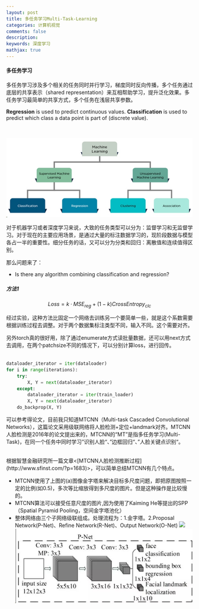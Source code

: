 ```yaml
---
layout: post
title: 多任务学习Multi-Task-Learning
categories: 计算机视觉
comments: false
description: 
keywords: 深度学习
mathjax: true
---
```


#### 多任务学习

多任务学习涉及多个相关的任务同时并行学习，梯度同时反向传播，多个任务通过底层的共享表示（shared representation）来互相帮助学习，提升泛化效果。多任务学习最简单的共享方式，多个任务在浅层共享参数。
<br>

**Regression** is used to predict continuous values. **Classification** is used to predict which class a data point is part of (discrete value). 

<br>


![](/images/blog/2019-08-12-19-19-49.jpg)

对于机器学习或者深度学习来说，大致的任务类型可以分为：监督学习和无监督学习。对于现在的主要应用场景，是通过大量的标注数据学习的，现阶段数据与模型各占一半的重要性。细分任务的话，又可以分为分类和回归：离散值和连续值得区别。

那么问题来了：
- Is there any algorithm combining classification and regression?


##### 方法1

$$
Loss = k·MSE_{reg}+(1-k)CrossEntropy_{clc}
$$

经过实验，这种方法比固定一个网络去训练另一个要简单一些，就是这个系数需要根据训练过程去调整。对于两个数据集标注类型不同，输入不同。这个需要对齐。

另外torch真的很好用，除了通过enumerate方式读批量数据，还可以用next方式去调用，在两个patchsize不同的情况下，可以分别计算loss，进行回传。

``` python

dataloader_iterator = iter(dataloader)
for i in range(iterations):     
    try:
        X, Y = next(dataloader_iterator)
    except:
        dataloader_iterator = iter(train_loader)
        X, Y = next(dataloader_iterator)
    do_backprop(X, Y)
```

可以参考得论文，目前我只知道MTCNN（Multi-task Cascaded Convolutional Networks），这篇论文采用级联网络将人脸检测+定位+landmark对齐。MTCNN人脸检测是2016年的论文提出来的，MTCNN的“MT”是指多任务学习(Multi-Task)，在同一个任务中同时学习”识别人脸“、”边框回归“、”人脸关键点识别“。

<br>
根据智慧金融研究所一篇文章<[MTCNN人脸检测推断过程](http://www.sfinst.com/?p=1683)>，可以简单总结MTCNN有几个特点。

- MTCNN使用了上图的(a)图像金字塔来解决目标多尺度问题，即把原图按照一定的比例(如0.5)，多次等比缩放得到多尺度的图片。但是这种操作是比较慢的。
- MTCNN算法可以接受任意尺度的图片,因为使用了Kaiming He等提出的SPP（Spatial Pyramid Pooling，空间金字塔池化）
- 整体网络由三个子网络级联组成。处理流程为：1.金字塔。2.Proposal Network(P-Net)、Refine Network(R-Net)、Output Network(O-Net)
![](http://www.sfinst.com/wp-content/uploads/2018/12/6-1.jpg)
![](/images/blog/2019-08-12-20-37-13.jpg)



